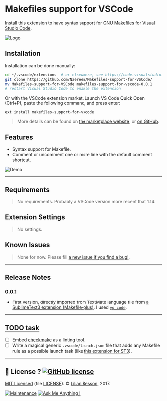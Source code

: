 # Makefiles support for VSCode

Install this extension to have syntax support for [GNU Makefiles](https://www.gnu.org/software/make/manual/make.html) for [Visual Studio Code](https://code.visualstudio.com/).

![Logo](https://github.com/Naereen/Makefiles-support-for-VSCode/raw/master/images/naereen.makefiles-support-for-vscode.small.png)

## Installation

Installation can be done manually:

```bash
cd ~/.vscode/extensions  # or elsewhere, see https://code.visualstudio.com/docs/extensions/yocode#_your-extensions-folder
git clone https://github.com/Naereen/Makefiles-support-for-VSCode/
mv Makefiles-support-for-VSCode makefiles-support-for-vscode-0.0.1
# restart Visual Studio Code to enable the extension
```

Or with the VSCode extension market. Launch VS Code Quick Open (Ctrl+P), paste the following command, and press enter:

```
ext install makefiles-support-for-vscode
```

> More details can be found on [the marketplace website](https://marketplace.visualstudio.com/items?itemName=naereen.makefiles-support-for-vscode#overview), or [on GitHub](https://github.com/Naereen/Makefiles-support-for-VSCode).

## Features

- Syntax support for Makefile.
- Comment or uncomment one or more line with the default comment shortcut.

![Demo](https://github.com/Naereen/Makefiles-support-for-VSCode/raw/master/images/demo1.gif)

----

## Requirements

> No requirements. Probably a VSCode version more recent that 1.14.

## Extension Settings

> No settings.

## Known Issues

> None for now. Please fill [a new issue if you find a bug!](https://github.com/Naereen/Makefiles-support-for-VSCode/issues/new).

----

## Release Notes

### [0.0.1](https://github.com/Naereen/Makefiles-support-for-VSCode/releases/tag/v0.0.1)
- First version, directly imported from TextMate language file from [a SublimeText3 extension (Makefile-plus)](https://github.com/Altomare/sublime-makefile-plus). I used [`yo code`](https://code.visualstudio.com/docs/extensions/yocode).

----

## [TODO task](https://github.com/Naereen/Makefiles-support-for-VSCode/labels/enhancement)
- [ ] Embed [checkmake](https://github.com/mrtazz/checkmake) as a linting tool.
- [ ] Write a magical generic `.vscode/launch.json` file that adds any Makefile rule as a possible launch task (like [this extension for ST3](https://packagecontrol.io/packages/MakeCommands)).

----

## :scroll: License ? [![GitHub license](https://img.shields.io/github/license/Naereen/badges.svg)](https://github.com/Naereen/Makefiles-support-for-VSCode/blob/master/LICENSE)
[MIT Licensed](https://lbesson.mit-license.org/) (file [LICENSE](https://github.com/Naereen/Makefiles-support-for-VSCode/blob/master/LICENSE)).
© [Lilian Besson](https://GitHub.com/Naereen), 2017.

[![Maintenance](https://img.shields.io/badge/Maintained%3F-yes-green.svg)](https://GitHub.com/Naereen/Makefiles-support-for-VSCode/graphs/commit-activity)
[![Ask Me Anything !](https://img.shields.io/badge/Ask%20me-anything-1abc9c.svg)](https://GitHub.com/Naereen/ama)
